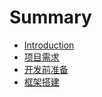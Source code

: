 # Summary

* [Introduction](README.md)
* [项目需求](chapter1.md)
* [开发前准备](kai-fa-qian-zhun-bei.md)
* [框架搭建](kuang-jia-da-jian.md)

